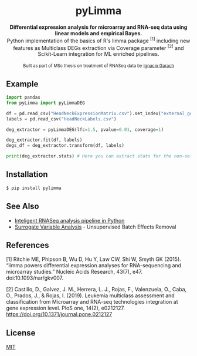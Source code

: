 <h1 align="center">pyLimma</h1>

<div align="center">
  <strong>Differential expression analysis for microarray and RNA-seq data using linear models and empirical Bayes.</strong>
</div>
<div align="center">
  Python implementation of the basics of R's limma package <sup>[1]</sup> including new features as Multiclass DEGs extraction via Coverage parameter <sup>[2]</sup> and Scikit-Learn integration for ML enriched pipelines.
</div>

<br />



<div align="center">
  <sub>Built as part of MSc thesis on treatment of RNASeq data by
  <a href="https://www.linkedin.com/in/ignacio-garach-vélez-7a6970218/">Ignacio Garach</a>
</div>



## Example
```python
import pandas 
from pyLimma import pyLimmaDEG

df = pd.read_csv("HeadNeckExpressionMatrix.csv").set_index("external_gene_name").T
labels = pd.read_csv("HeadNeckLabels.csv")

deg_extractor = pyLimmaDEG(lfc=1.5, pvalue=0.01, coverage=1)

deg_extractor.fit(df, labels)
degs_df = deg_extractor.transform(df, labels)

print(deg_extractor.stats) # Here you can extract stats for the non-selected genes. Useful for Volcano Plots!
```



## Installation
```sh
$ pip install pylimma
```

## See Also
- [Inteligent RNASeq analysis pipeline in Python](https://github.com/nach00gar/pyseqML) 
- [Surrogate Variable Analysis](https://github.com/nach00gar/SurrogateVariableAnalysisPython) - Unsupervised Batch Effects Removal

## References
<a id="1">[1]</a> 
Ritchie ME, Phipson B, Wu D, Hu Y, Law CW, Shi W, Smyth GK (2015). “limma powers differential expression analyses for RNA-sequencing and microarray studies.” Nucleic Acids Research, 43(7), e47. doi:10.1093/nar/gkv007.

<a id="1">[2]</a> 
Castillo, D., Galvez, J. M., Herrera, L. J., Rojas, F., Valenzuela, O., Caba, O., Prados, J., & Rojas, I. (2019). Leukemia multiclass assessment and classification from Microarray and RNA-seq technologies integration at gene expression level. PloS one, 14(2), e0212127. https://doi.org/10.1371/journal.pone.0212127


## License
[MIT](https://tldrlegal.com/license/mit-license)
